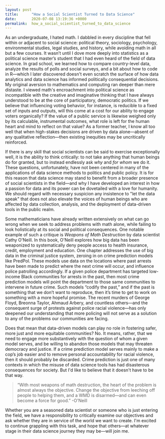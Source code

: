 ```yaml
---
layout: post
title:      "How a Social Scientist Turned to Data Science"
date:       2020-07-08 13:19:36 +0000
permalink:  how_a_social_scientist_turned_to_data_science
---
```


As an undergraduate, I hated math. I dabbled in every discipline that fell within or adjacent to social science: political theory, sociology, psychology, environmental studies, legal studies, and history, while avoiding math in all but a few courses. It wasn’t until I dove more deeply into statistics as a political science master’s student that I had even heard of the field of data science. In grad school, we learned how to compare country-level data, analyze the results of polls and social surveys, and a bit about how to code in R—which I later discovered doesn't even scratch the surface of how data analytics and data science has informed politically consequential decisions. My original aversion to mathematics and computing ran deeper than mere distaste. I viewed math's encroachment into political science as incompatible with the creative and imaginative thinking that I have always understood to be at the core of participatory, democratic politics. If we believe that influencing voting behavior, for instance, is reducible to a fixed set of inputs and outputs, will this come at a cost for our ability to engage voters organically? If the value of a public service is likewise weighed only by its calculable, instrumental outcomes, what role is left for the human heart and mind to reflect on that value? As a former teacher, I know all too well that when high-stakes decisions are driven by data alone—absent of any qualitative reflection—then existing inequities may be uncritically reinforced. 

If there is any skill that social scientists can be said to exercise exceptionally well, it is the ability to think critically: to not take anything that human beings do for granted, but to instead endlessly ask *why* and *for whom* we do it. These questions, unfortunately, have not been centered in many of the applications of data science methods to politics and public policy. It is for this reason that data science may stand to benefit from a broader presence of social scientists in the field—and why I have developed an interest in how a passion for data and its power can be dovetailed with a love for humanity. We should regard with necessary suspicion any insistence to "let the data speak" that does not also elevate the voices of human beings who are affected by data collection, analysis, and the deployment of data-driven tools in the public realm. 

Some mathematicians have already written extensively on what can go wrong when we seek to address problems with math alone, while failing to look holistically at its social and political consequences. One notable example of such a critique is *Weapons of Math Destruction* by data scientist Cathy O'Neill. In this book, O'Neill explores how big data has been weaponized to systematically deny people access to health insurance, credit, employment and education. One chapter addresses the use of big data in the criminal justice system, zeroing in on crime prediction models like PredPol. These models use data on the locations where past arrests have been made to predict where the next crime will occur, and influence police patrolling accordingly. If a given police department has targeted low-income Black communities for arrests in the past, then most crime prediction models will point the department to those same communities to intervene in future crime. Such models “codify the past,” and if the past is something that we don’t want to reproduce, then it’s time to get to work on something with a more hopeful promise. The recent murders of George Floyd, Breonna Taylor, Ahmaud Arbery, and countless others—and the consequent surge of protests against police racial violence—has only deepened our understanding that more policing will not serve as a solution to any of the problems our communities are facing.

Does that mean that data-driven models can play no role in fostering safer, more just and more equitable communities? No. It means, rather, that we need to engage more substantively with the question of whom a given model serves, and be willing to abandon those models that may threaten democracy and justice. If a crime prediction model serves mainly to make a cop’s job easier and to remove personal accountability for racial violence, then it should probably be discarded. Crime prediction is just one of many contexts in which the misuse of data science tools has had disasterous consequences for society. But I'd like to believe that it doesn't have to be that way. 

> “With most weapons of math destruction, the heart of the problem is almost always the objective. Change the objective from leeching off people to helping them, and a WMD is disarmed—and can even become a force for good.” -O'Neill 

Whether you are a seasoned data scientist or someone who is just entering the field, we have a responsibility to critically examine our objectives and ask whether they are in service of the world we want to create. I'm excited to continue grappling with this task, and hope that others—at whatever stage in their data science journey they may be—will join me.

